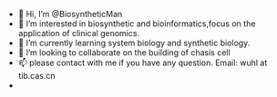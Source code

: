 - 👋 Hi, I’m @BiosyntheticMan
- 👀 I’m interested in biosynthetic and bioinformatics,focus on the application of clinical genomics.
- 🌱 I’m currently learning system biology and synthetic biology.
- 💞️ I’m looking to collaborate on the building of chasis cell
- 📫 please contact with me if you have any question. Email: wuhl at tib.cas.cn 
- 
<!---
BiosyntheticMan/BiosyntheticMan is a ✨ special ✨ repository because its `README.md` (this file) appears on your GitHub profile.
You can click the Preview link to take a look at your changes.
--->
